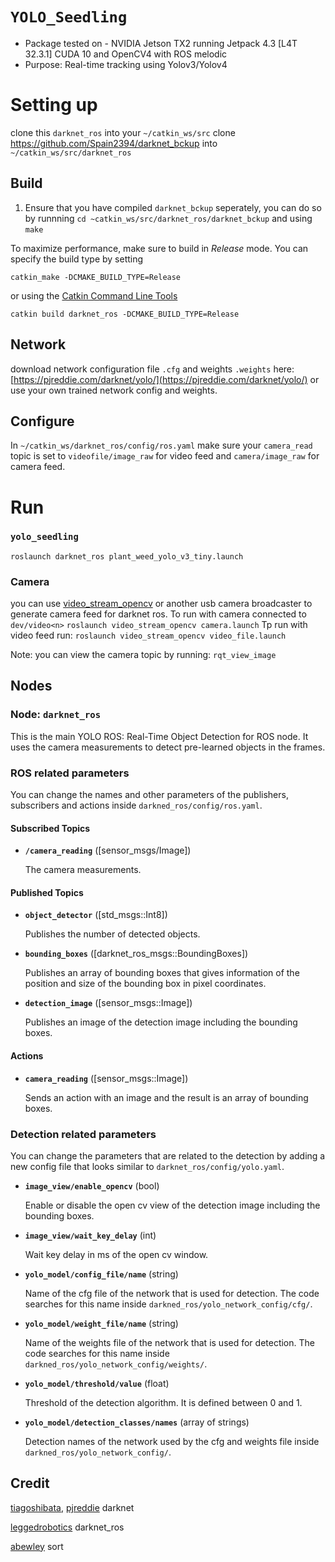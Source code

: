 # ```YOLO_Seedling```
- Package tested on - NVIDIA Jetson TX2 running Jetpack 4.3 [L4T 32.3.1] CUDA 10 and OpenCV4 with ROS melodic
- Purpose: Real-time tracking using Yolov3/Yolov4


# Setting up
clone this ```darknet_ros``` into your ```~/catkin_ws/src```
clone https://github.com/Spain2394/darknet_bckup into ```~/catkin_ws/src/darknet_ros```

## Build 
1. Ensure that you have compiled ```darknet_bckup``` seperately, you can do so by runnning ```cd ~catkin_ws/src/darknet_ros/darknet_bckup``` and using ```make```

To maximize performance, make sure to build in *Release* mode. You can specify the build type by setting

    catkin_make -DCMAKE_BUILD_TYPE=Release

or using the [Catkin Command Line Tools](http://catkin-tools.readthedocs.io/en/latest/index.html#)

    catkin build darknet_ros -DCMAKE_BUILD_TYPE=Release

## Network
download network configuration file ```.cfg``` and weights ```.weights``` here: [https://pjreddie.com/darknet/yolo/](https://pjreddie.com/darknet/yolo/) or use your own trained network config and weights.

## Configure
In ```~/catkin_ws/darknet_ros/config/ros.yaml``` make sure your ```camera_read``` topic is set to ```videofile/image_raw``` for video feed
and ```camera/image_raw``` for camera feed.


# Run 
### ```yolo_seedling```
```roslaunch darknet_ros plant_weed_yolo_v3_tiny.launch```

### Camera
you can use [video_stream_opencv](http://wiki.ros.org/action/fullsearch/video_stream_opencv?action=fullsearch&context=180&value=linkto%3A%22video_stream_opencv%22) or another usb camera broadcaster to generate camera feed for darknet ros.
To run with camera connected to ```dev/video<n>```  ```roslaunch video_stream_opencv camera.launch```
Tp run with video feed run: ```roslaunch video_stream_opencv video_file.launch```

Note: you can view the camera topic by running: ```rqt_view_image```


## Nodes

### Node: ```darknet_ros```

This is the main YOLO ROS: Real-Time Object Detection for ROS node. It uses the camera measurements to detect pre-learned objects in the frames.

### ROS related parameters

You can change the names and other parameters of the publishers, subscribers and actions inside `darkned_ros/config/ros.yaml`.

#### Subscribed Topics

* **`/camera_reading`** ([sensor_msgs/Image])

    The camera measurements.

#### Published Topics

* **`object_detector`** ([std_msgs::Int8])

    Publishes the number of detected objects.

* **`bounding_boxes`** ([darknet_ros_msgs::BoundingBoxes])

    Publishes an array of bounding boxes that gives information of the position and size of the bounding box in pixel coordinates.

* **`detection_image`** ([sensor_msgs::Image])

    Publishes an image of the detection image including the bounding boxes.

#### Actions

* **`camera_reading`** ([sensor_msgs::Image])

    Sends an action with an image and the result is an array of bounding boxes.

### Detection related parameters

You can change the parameters that are related to the detection by adding a new config file that looks similar to `darknet_ros/config/yolo.yaml`.

* **`image_view/enable_opencv`** (bool)

    Enable or disable the open cv view of the detection image including the bounding boxes.

* **`image_view/wait_key_delay`** (int)

    Wait key delay in ms of the open cv window.

* **`yolo_model/config_file/name`** (string)

    Name of the cfg file of the network that is used for detection. The code searches for this name inside `darkned_ros/yolo_network_config/cfg/`.

* **`yolo_model/weight_file/name`** (string)

    Name of the weights file of the network that is used for detection. The code searches for this name inside `darkned_ros/yolo_network_config/weights/`.

* **`yolo_model/threshold/value`** (float)

    Threshold of the detection algorithm. It is defined between 0 and 1.

* **`yolo_model/detection_classes/names`** (array of strings)

    Detection names of the network used by the cfg and weights file inside `darkned_ros/yolo_network_config/`.


## Credit

[tiagoshibata](https://github.com/tiagoshibata/darknet.git), [pjreddie](https://github.com/pjreddie/darknet) darknet

[leggedrobotics](https://github.com/leggedrobotics/darknet_ros) darknet_ros

[abewley](https://github.com/abewley/sort) sort